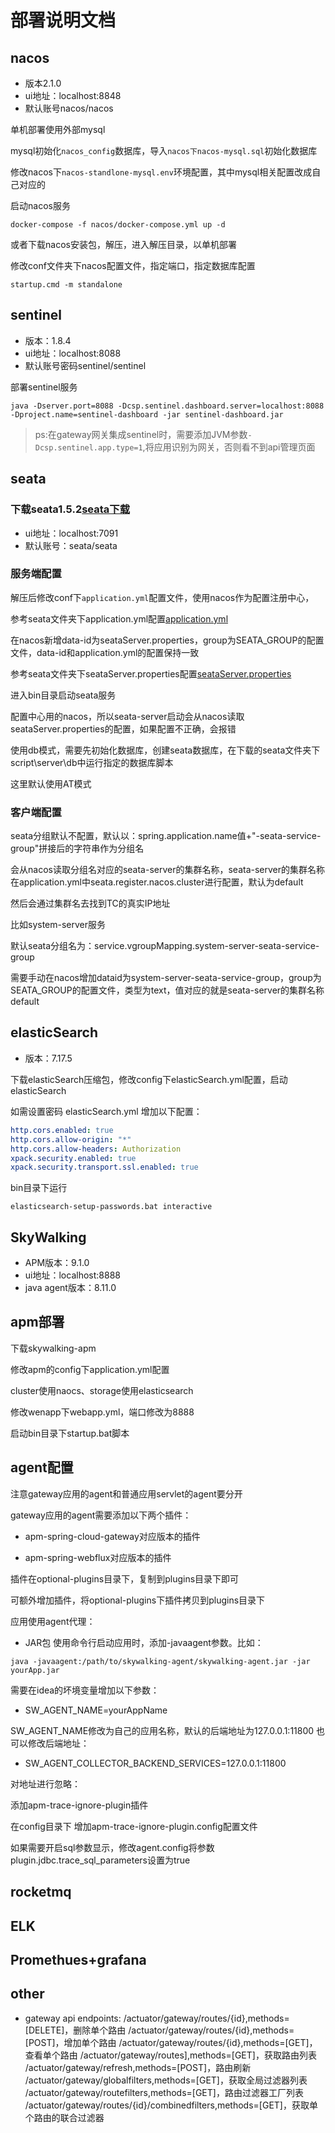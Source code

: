 # 部署说明文档

## nacos

- 版本2.1.0
- ui地址：localhost:8848
- 默认账号nacos/nacos

单机部署使用外部mysql

mysql初始化`nacos_config`数据库，导入`nacos下nacos-mysql.sql`初始化数据库

修改nacos下`nacos-standlone-mysql.env`环境配置，其中mysql相关配置改成自己对应的

启动nacos服务

```shell
docker-compose -f nacos/docker-compose.yml up -d
```

或者下载nacos安装包，解压，进入解压目录，以单机部署

修改conf文件夹下nacos配置文件，指定端口，指定数据库配置

```shell
startup.cmd -m standalone
```

## sentinel

- 版本：1.8.4
- ui地址：localhost:8088
- 默认账号密码sentinel/sentinel

部署sentinel服务

```shell
java -Dserver.port=8088 -Dcsp.sentinel.dashboard.server=localhost:8088 -Dproject.name=sentinel-dashboard -jar sentinel-dashboard.jar
```

> ps:在gateway网关集成sentinel时，需要添加JVM参数`-Dcsp.sentinel.app.type=1`,将应用识别为网关，否则看不到api管理页面

## seata

### 下载seata1.5.2[seata下载](https://github.com/seata/seata/releases)

- ui地址：localhost:7091
- 默认账号：seata/seata

### 服务端配置

解压后修改conf下`application.yml`配置文件，使用nacos作为配置注册中心，

参考seata文件夹下application.yml配置[application.yml](./seata/application.yml)

在nacos新增data-id为seataServer.properties，group为SEATA_GROUP的配置文件，data-id和application.yml的配置保持一致

参考seata文件夹下seataServer.properties配置[seataServer.properties](./seata/seataServer.properties)

进入bin目录启动seata服务

配置中心用的nacos，所以seata-server启动会从nacos读取seataServer.properties的配置，如果配置不正确，会报错

使用db模式，需要先初始化数据库，创建seata数据库，在下载的seata文件夹下script\server\db中运行指定的数据库脚本

这里默认使用AT模式

### 客户端配置

seata分组默认不配置，默认以：spring.application.name值+"-seata-service-group"拼接后的字符串作为分组名

会从nacos读取分组名对应的seata-server的集群名称，seata-server的集群名称在application.yml中seata.register.nacos.cluster进行配置，默认为default

然后会通过集群名去找到TC的真实IP地址

比如system-server服务

默认seata分组名为：service.vgroupMapping.system-server-seata-service-group

需要手动在nacos增加dataid为system-server-seata-service-group，group为SEATA_GROUP的配置文件，类型为text，值对应的就是seata-server的集群名称default

## elasticSearch

- 版本：7.17.5

下载elasticSearch压缩包，修改config下elasticSearch.yml配置，启动elasticSearch

如需设置密码
elasticSearch.yml 增加以下配置：

```yaml
http.cors.enabled: true
http.cors.allow-origin: "*"
http.cors.allow-headers: Authorization
xpack.security.enabled: true
xpack.security.transport.ssl.enabled: true
```

bin目录下运行

```shell
elasticsearch-setup-passwords.bat interactive
```

## SkyWalking

- APM版本：9.1.0
- ui地址：localhost:8888
- java agent版本：8.11.0

## apm部署

下载skywalking-apm

修改apm的config下application.yml配置

cluster使用naocs、storage使用elasticsearch

修改wenapp下webapp.yml，端口修改为8888

启动bin目录下startup.bat脚本

## agent配置

注意gateway应用的agent和普通应用servlet的agent要分开

gateway应用的agent需要添加以下两个插件：

- apm-spring-cloud-gateway对应版本的插件

- apm-spring-webflux对应版本的插件

插件在optional-plugins目录下，复制到plugins目录下即可

可额外增加插件，将optional-plugins下插件拷贝到plugins目录下

应用使用agent代理：

- JAR包 使用命令行启动应用时，添加-javaagent参数。比如：

```shell
java -javaagent:/path/to/skywalking-agent/skywalking-agent.jar -jar yourApp.jar
```

需要在idea的坏境变量增加以下参数：

- SW_AGENT_NAME=yourAppName

SW_AGENT_NAME修改为自己的应用名称，默认的后端地址为127.0.0.1:11800
也可以修改后端地址：

- SW_AGENT_COLLECTOR_BACKEND_SERVICES=127.0.0.1:11800

对地址进行忽略：

添加apm-trace-ignore-plugin插件

在config目录下 增加apm-trace-ignore-plugin.config配置文件

如果需要开启sql参数显示，修改agent.config将参数plugin.jdbc.trace_sql_parameters设置为true

## rocketmq

## ELK

## Promethues+grafana

## other

- gateway api endpoints:
  /actuator/gateway/routes/{id},methods=[DELETE]，删除单个路由
  /actuator/gateway/routes/{id},methods=[POST]，增加单个路由
  /actuator/gateway/routes/{id},methods=[GET]，查看单个路由
  /actuator/gateway/routes],methods=[GET]，获取路由列表
  /actuator/gateway/refresh,methods=[POST]，路由刷新
  /actuator/gateway/globalfilters,methods=[GET]，获取全局过滤器列表
  /actuator/gateway/routefilters,methods=[GET]，路由过滤器工厂列表
  /actuator/gateway/routes/{id}/combinedfilters,methods=[GET]，获取单个路由的联合过滤器